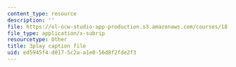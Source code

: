 ```yaml
---
content_type: resource
description: ''
file: https://ol-ocw-studio-app-production.s3.amazonaws.com/courses/18-01sc-single-variable-calculus-fall-2010/ed5945f4d0175c2aa1e056d8f2fde2f3_4sTKcvYMNxk.vtt
file_type: application/x-subrip
resourcetype: Other
title: 3play caption file
uid: ed5945f4-d017-5c2a-a1e0-56d8f2fde2f3
---
```

